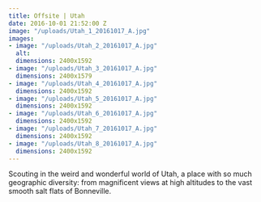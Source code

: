 ```yaml
---
title: Offsite | Utah
date: 2016-10-01 21:52:00 Z
image: "/uploads/Utah_1_20161017_A.jpg"
images:
- image: "/uploads/Utah_2_20161017_A.jpg"
  alt: 
  dimensions: 2400x1592
- image: "/uploads/Utah_3_20161017_A.jpg"
  dimensions: 2400x1579
- image: "/uploads/Utah_4_20161017_A.jpg"
  dimensions: 2400x1592
- image: "/uploads/Utah_5_20161017_A.jpg"
  dimensions: 2400x1592
- image: "/uploads/Utah_6_20161017_A.jpg"
  dimensions: 2400x1592
- image: "/uploads/Utah_7_20161017_A.jpg"
  dimensions: 2400x1592
- image: "/uploads/Utah_8_20161017_A.jpg"
  dimensions: 2400x1592
---
```


Scouting in the weird and wonderful world of Utah, a place with so much geographic diversity: from magnificent views at high altitudes to the vast smooth salt flats of Bonneville.